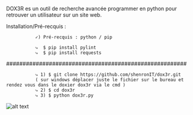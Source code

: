 DOX3R es un outil de recherche avancée programmer en
python pour retrouver un utilisateur sur un site web.

Installation/Pré-recquis :  
               
               ✓) Pré-recquis : python / pip 

               ⤷  $ pip install pylint
               ⤷  $ pip install requests
              
#######################################################

               ⤷ 1) $ git clone https://github.com/shenronIT/dox3r.git  
               ( sur windows déplacer juste le fichier sur le bureau et rendez vous dans le doxier dox3r via le cmd )     
               ⤷ 2) $ cd dox3r
               ⤷ 3) $ python dox3r.py 
               
![alt text](https://github.com/shenronIT/dox3r/blob/main/dox3r.png?raw=true)
               
               
               
               

